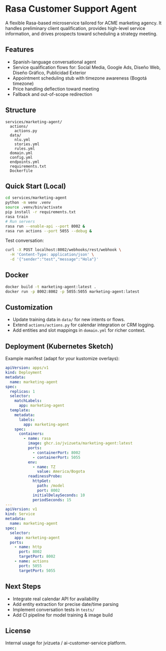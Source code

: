 # Rasa Customer Support Agent

A flexible Rasa-based microservice tailored for ACME marketing agency. It handles preliminary client qualification, provides high-level service information, and drives prospects toward scheduling a strategy meeting.

## Features
- Spanish-language conversational agent
- Service qualification flows for: Social Media, Google Ads, Diseño Web, Diseño Gráfico, Publicidad Exterior
- Appointment scheduling stub with timezone awareness (Bogotá timezone)
- Price handling deflection toward meeting
- Fallback and out-of-scope redirection

## Structure
```
services/marketing-agent/
  actions/
    actions.py
  data/
    nlu.yml
    stories.yml
    rules.yml
  domain.yml
  config.yml
  endpoints.yml
  requirements.txt
  Dockerfile
```

## Quick Start (Local)
```bash
cd services/marketing-agent
python -m venv .venv
source .venv/bin/activate
pip install -r requirements.txt
rasa train
# Run servers
rasa run --enable-api --port 8002 &
rasa run actions --port 5055 --debug &
```

Test conversation:
```bash
curl -X POST localhost:8002/webhooks/rest/webhook \
  -H 'Content-Type: application/json' \
  -d '{"sender":"test","message":"Hola"}'
```

## Docker
```bash
docker build -t marketing-agent:latest .
docker run -p 8002:8002 -p 5055:5055 marketing-agent:latest
```

## Customization
- Update training data in `data/` for new intents or flows.
- Extend `actions/actions.py` for calendar integration or CRM logging.
- Add entities and slot mappings in `domain.yml` for richer context.

## Deployment (Kubernetes Sketch)
Example manifest (adapt for your kustomize overlays):
```yaml
apiVersion: apps/v1
kind: Deployment
metadata:
  name: marketing-agent
spec:
  replicas: 1
  selector:
    matchLabels:
      app: marketing-agent
  template:
    metadata:
      labels:
        app: marketing-agent
    spec:
      containers:
        - name: rasa
          image: ghcr.io/jvizueta/marketing-agent:latest
          ports:
            - containerPort: 8002
            - containerPort: 5055
          env:
            - name: TZ
              value: America/Bogota
          readinessProbe:
            httpGet:
              path: /model
              port: 8002
            initialDelaySeconds: 10
            periodSeconds: 15
---
apiVersion: v1
kind: Service
metadata:
  name: marketing-agent
spec:
  selector:
    app: marketing-agent
  ports:
    - name: http
      port: 8002
      targetPort: 8002
    - name: actions
      port: 5055
      targetPort: 5055
```

## Next Steps
- Integrate real calendar API for availability
- Add entity extraction for precise date/time parsing
- Implement conversation tests in `tests/`
- Add CI pipeline for model training & image build

## License
Internal usage for jvizueta / ai-customer-service platform.
